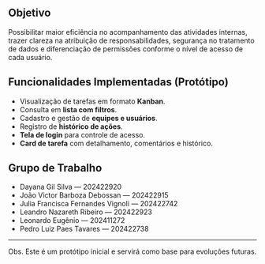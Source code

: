 ## Objetivo
Possibilitar maior eficiência no acompanhamento das atividades internas, trazer clareza na atribuição de responsabilidades, segurança no tratamento de dados e diferenciação de permissões conforme o nível de acesso de cada usuário.

## Funcionalidades Implementadas (Protótipo)
- Visualização de tarefas em formato **Kanban**.  
- Consulta em **lista com filtros**.  
- Cadastro e gestão de **equipes e usuários**.  
- Registro de **histórico de ações**.  
- **Tela de login** para controle de acesso.  
- **Card de tarefa** com detalhamento, comentários e histórico.  

## Grupo de Trabalho
- Dayana Gil Silva — 202422920  
- João Victor Barboza Debossan — 202422915  
- Julia Francisca Fernandes Vignoli — 202422742  
- Leandro Nazareth Ribeiro — 202422923  
- Leonardo Eugênio — 202411272  
- Pedro Luiz Paes Tavares — 202422738  

---

Obs. Este é um protótipo inicial e servirá como base para evoluções futuras.
